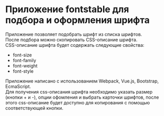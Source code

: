 # Приложение fontstable для подбора и оформления шрифта
Приложение позволяет подобрать шрифт из списка шрифтов.  \
После подбора можно скопировать CSS-описание шрифта. \
CSS-описание  шрифта будет содержать следующие свойства:

- font-size
- font-family
- font-weight
- font-style


Приложение написано  с использованием Webpack, Vue.js, Bootstrap, EcmaScript. \
Для получения css-описания шрифта необходимо указать размер (кнопки + и -),
опции офомления и выбрать карточки шрифтов, после этого css-описание будет доступно
для копирования  с помощью соответствующей кнопки.
